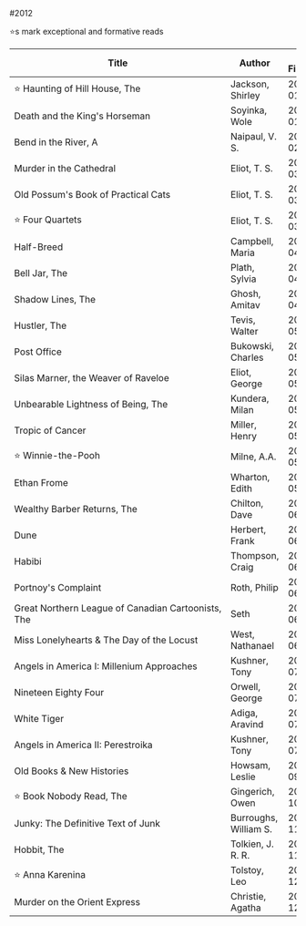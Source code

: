 #2012

⭐️s mark exceptional and formative reads

| Title | Author | Date Finished |
| --- | --- | --- |
| ⭐️ Haunting of Hill House, The | Jackson, Shirley | 2012-01-07 |
| Death and the King's Horseman | Soyinka, Wole | 2012-01-15 |
| Bend in the River, A | Naipaul, V. S. | 2012-02-10 |
| Murder in the Cathedral | Eliot, T. S. | 2012-03-14 |
| Old Possum's Book of Practical Cats | Eliot, T. S. | 2012-03-30 |
| ⭐️ Four Quartets | Eliot, T. S. | 2012-03-30 |
| Half-Breed | Campbell, Maria | 2012-04-11 |
| Bell Jar, The | Plath, Sylvia | 2012-04-25 |
| Shadow Lines, The | Ghosh, Amitav | 2012-04-26 |
| Hustler, The | Tevis, Walter | 2012-05-02 |
| Post Office | Bukowski, Charles | 2012-05-03 |
| Silas Marner, the Weaver of Raveloe | Eliot, George | 2012-05-07 |
| Unbearable Lightness of Being, The | Kundera, Milan | 2012-05-14 |
| Tropic of Cancer | Miller, Henry | 2012-05-26 |
| ⭐️ Winnie-the-Pooh | Milne, A.A. | 2012-05-26 |
| Ethan Frome | Wharton, Edith | 2012-05-28 |
| Wealthy Barber Returns, The | Chilton, Dave | 2012-06-06 |
| Dune | Herbert, Frank | 2012-06-13 |
| Habibi | Thompson, Craig | 2012-06-17 |
| Portnoy's Complaint | Roth, Philip | 2012-06-20 |
| Great Northern League of Canadian Cartoonists, The | Seth | 2012-06-25 |
| Miss Lonelyhearts & The Day of the Locust | West, Nathanael | 2012-06-26 |
| Angels in America I: Millenium Approaches | Kushner, Tony | 2012-07-05 |
| Nineteen Eighty Four | Orwell, George | 2012-07-05 |
| White Tiger | Adiga, Aravind | 2012-07-13 |
| Angels in America II: Perestroika | Kushner, Tony | 2012-07-20 |
| Old Books & New Histories | Howsam, Leslie | 2012-09-30 |
| ⭐️ Book Nobody Read, The | Gingerich, Owen | 2012-10-15 |
| Junky: The Definitive Text of Junk | Burroughs, William S. | 2012-11-15 |
| Hobbit, The | Tolkien, J. R. R. | 2012-11-20 |
| ⭐️ Anna Karenina | Tolstoy, Leo | 2012-12-05 |
| Murder on the Orient Express | Christie, Agatha | 2012-12-25 |
